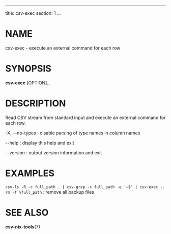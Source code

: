 <!--
SPDX-License-Identifier: BSD-3-Clause
Copyright 2020-2023, Marcin Ślusarz <marcin.slusarz@gmail.com>
-->

---
title: csv-exec
section: 1
...

# NAME #

csv-exec - execute an external command for each row

# SYNOPSIS #

**csv-exec** [OPTION]...

# DESCRIPTION #

Read CSV stream from standard input and execute an external command for each row.

-X, \--no-types
:   disable parsing of type names in column names

\--help
:   display this help and exit

\--version
:   output version information and exit

# EXAMPLES #

`csv-ls -R -c full_path . | csv-grep -c full_path -e '~$' | csv-exec -- rm -f %full_path`
:   remove all backup files

# SEE ALSO #

**csv-nix-tools**(7)
